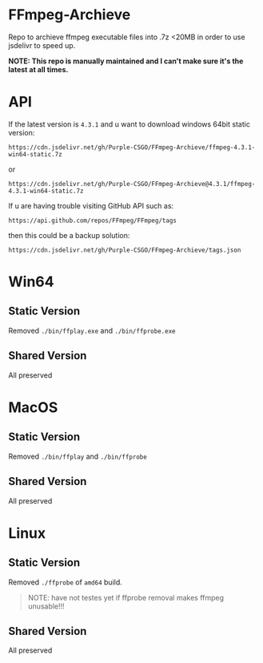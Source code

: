 # FFmpeg-Archieve
Repo to archieve ffmpeg executable files into .7z &lt;20MB in order to use jsdelivr to speed up.

**NOTE: This repo is manually maintained and I can't make sure it's the latest at all times.**

# API

If the latest version is `4.3.1` and u want to download windows 64bit static version:

```
https://cdn.jsdelivr.net/gh/Purple-CSGO/FFmpeg-Archieve/ffmpeg-4.3.1-win64-static.7z
```

or

```
https://cdn.jsdelivr.net/gh/Purple-CSGO/FFmpeg-Archieve@4.3.1/ffmpeg-4.3.1-win64-static.7z
```

If u are having trouble visiting GitHub API such as:

```
https://api.github.com/repos/FFmpeg/FFmpeg/tags
```

then this could be a backup solution:

```
https://cdn.jsdelivr.net/gh/Purple-CSGO/FFmpeg-Archieve/tags.json
```

# Win64

## Static Version

Removed `./bin/ffplay.exe` and `./bin/ffprobe.exe`

## Shared Version

All preserved

# MacOS

## Static Version

Removed `./bin/ffplay` and `./bin/ffprobe`

## Shared Version

All preserved

# Linux

## Static Version

Removed `./ffprobe` of `amd64` build.

> NOTE: have not testes yet if ffprobe removal makes ffmpeg unusable!!!

## Shared Version

All preserved